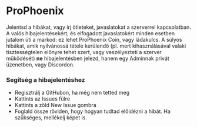 # ProPhoenix
Jelentsd a hibákat, vagy írj ötleteket, javaslatokat a szerverrel kapcsolatban.
A valós hibajelentésekért, és elfogadott javaslatokért minden esetben jutalom üti a markod: ez lehet ProPhoenix Coin, vagy ládakulcs. A súlyos hibákat, amik nyilvánossá tétele kerülendő (pl. mert kihasználásával valaki tisztességtelen előnyre tehet szert, vagy veszélyezteti a szerver működését) **ne** hibajelentésben jelezd, hanem egy Adminnak privát üzenetben, vagy Discordon.

### Segítség a hibajelentéshez
 - Regisztrálj a GitHubon, ha még nem tetted meg
 - Kattints az Issues fülre
 - Kattints a zöld New Issue gombra
 - Foglald össze röviden, hogy hogyan tudtad előidézni a hibát. Ha szükséges, mellékelj képet is.
